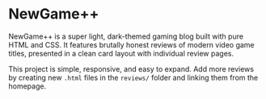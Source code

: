 # NewGame++

NewGame++ is a super light, dark-themed gaming blog built with pure HTML and CSS. It features brutally honest reviews of modern video game titles, presented in a clean card layout with individual review pages.

This project is simple, responsive, and easy to expand. Add more reviews by creating new `.html` files in the `reviews/` folder and linking them from the homepage.

